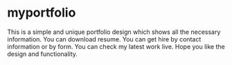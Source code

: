 # myportfolio
This is a simple and unique portfolio design which shows all the necessary information.
You can download resume.
You can get hire by contact information or by form.
You can check my latest work live.
Hope you like the design and functionality.
